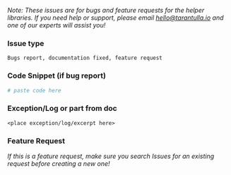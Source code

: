 *Note: These issues are for bugs and feature requests for the helper libraries.
If you need help or support, please email [hello@tarantulla.io](mailto:hello@tarantulla.io) and one of our experts
will assist you!*

### Issue type
```
Bugs report, documentation fixed, feature request
```

### Code Snippet (if bug report)
```python 
# paste code here
```

### Exception/Log or part from doc 
```
<place exception/log/excerpt here>
```


### Feature Request
_If this is a feature request, make sure you search Issues for an existing
request before creating a new one!_

